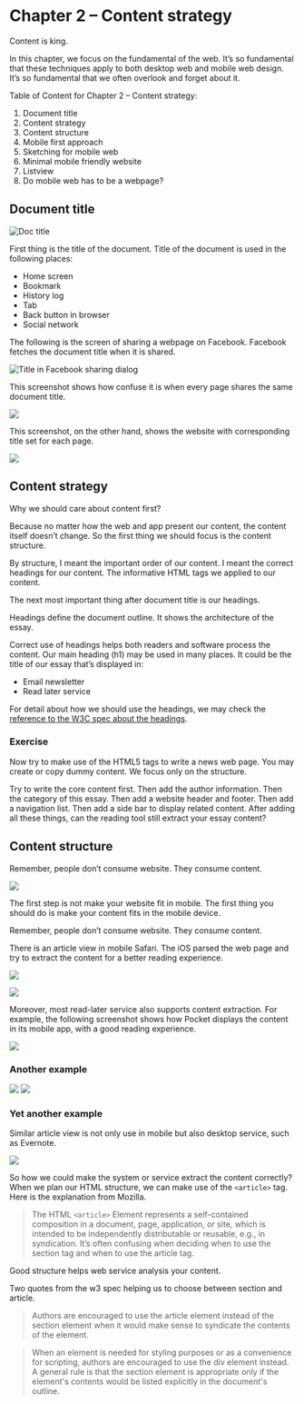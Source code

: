 # Chapter 2 – Content strategy

Content is king.

In this chapter, we focus on the fundamental of the web. It’s so fundamental that these techniques apply to both desktop web and mobile web design. It’s so fundamental that we often overlook and forget about it.

Table of Content for Chapter 2 – Content strategy:

1. Document title
2. Content strategy
3. Content structure
4. Mobile first approach
5. Sketching for mobile web
6. Minimal mobile friendly website
7. Listview
8. Do mobile web has to be a webpage?

## Document title

![Doc title](https://junkdraft.s3.amazonaws.com/attachments/1/652/original/3db7d56dc40dfb9640c41c77835fec2c3eac578d/doc-title-tab.png)

First thing is the title of the document. Title of the document is used in the following places:

- Home screen
- Bookmark
- History log
- Tab
- Back button in browser
- Social network

The following is the screen of sharing a webpage on Facebook. Facebook fetches the document title when it is shared.

![Title in Facebook sharing dialog](https://junkdraft.s3.amazonaws.com/attachments/1/653/original/1c5c85e42b9b5f4632547c507ac05b8bcf54ad63/fb-sharing.png)


This screenshot shows how confuse it is when every page shares the same document title.

![](https://junkdraft.s3.amazonaws.com/attachments/1/654/original/cd8277559d90d44760415dd6b8ec056a36561099/macao-gov-history.png)


This screenshot, on the other hand, shows the website with corresponding title set for each page.

![](https://junkdraft.s3.amazonaws.com/attachments/1/655/original/b98c2da0bc7007e7823c3cddbab0c7a0c9bfad85/makzan-net-history.png)

## Content strategy

Why we should care about content first?

Because no matter how the web and app present our content, the content itself doesn’t change. So the first thing we should focus is the content structure.

By structure, I meant the important order of our content. I meant the correct headings for our content. The informative HTML tags we applied to our content.

The next most important thing after document title is our headings.

Headings define the document outline. It shows the architecture of the essay.

Correct use of headings helps both readers and software process the content.
Our main heading (h1) may be used in many places. It could be the title of our essay that’s displayed in:

- Email newsletter
- Read later service

For detail about how we should use the headings, we may check the [reference to the W3C spec about the headings](http://www.w3.org/html/wg/drafts/html/master/sections.html#the-h1,-h2,-h3,-h4,-h5,-and-h6-elements).

### Exercise

Now try to make use of the HTML5 tags to write a news web page. You may create or copy dummy content. We focus only on the structure.

Try to write the core content first. Then add the author information. Then the category of this essay. Then add a website header and footer. Then add a navigation list. Then add a side bar to display related content. After adding all these things, can the reading tool still extract your essay content?

## Content structure

Remember, people don’t consume website. They consume content.

![](https://junkdraft.s3.amazonaws.com/attachments/1/657/original/f349dac5c2d504b5179fea5137d5a4e68486f10d/article-extraction.png)

The first step is not make your website fit in mobile. The first thing you should do is make your content fits in the mobile device.

Remember, people don’t consume website. They consume content.

There is an article view in mobile Safari. The iOS parsed the web page and try to extract the content for a better reading experience.

![](https://junkdraft.s3.amazonaws.com/attachments/1/658/original/75ea66ae920b5b25a1c25c5d8bdcda5bf00747f6/macao-portal-normal.png)

![](https://junkdraft.s3.amazonaws.com/attachments/1/659/original/a63284ab77c3e13a6886be3e78a3ded81d8b498d/macao-portal-article.png)

Moreover, most read-later service also supports content extraction. For example, the following screenshot shows how Pocket displays the content in its mobile app, with a good reading experience.

![](https://junkdraft.s3.amazonaws.com/attachments/1/660/original/d5422da5e657509648388dc09314ae925f6af8c6/macao-portal-pocket.png)

### Another example

![](https://junkdraft.s3.amazonaws.com/attachments/1/661/original/b15f2b7f8b0fe0ff648fe5bc55de2db466d213dd/hk-news-normal.png)
![](https://junkdraft.s3.amazonaws.com/attachments/1/662/original/b3747b73e752332a59a6deb6b85cf9305f32c619/hk-news-article.png)

### Yet another example

Similar article view is not only use in mobile but also desktop service, such as Evernote.

![](https://junkdraft.s3.amazonaws.com/attachments/1/663/original/b91ee829ba9cab10c279ea055cd741af0491ca73/evernote.png)

So how we could make the system or service extract the content correctly?
When we plan our HTML structure, we can make use of the `<article>` tag. Here is the explanation from Mozilla.

> The HTML `<article>` Element represents a self-contained composition in a document, page, application, or site, which is intended to be independently distributable or reusable, e.g., in syndication.
It’s often confusing when deciding when to use the section tag and when to use the article tag.

Good structure helps web service analysis your content.

Two quotes from the w3 spec helping us to choose between section and article.

> Authors are encouraged to use the article element instead of the section element when it would make sense to syndicate the contents of the element.

> When an element is needed for styling purposes or as a convenience for scripting, authors are encouraged to use the div element instead. A general rule is that the section element is appropriate only if the element's contents would be listed explicitly in the document's outline.

